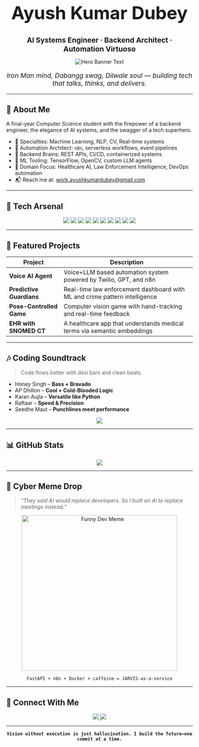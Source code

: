 <h1 align="center" style="font-size: 3rem;">Ayush Kumar Dubey</h1>
<p align="center"><strong style="font-size: 1.2rem;">AI Systems Engineer · Backend Architect · Automation Virtuoso</strong></p>

<div align="center">
  <img src="https://readme-typing-svg.demolab.com?font=JetBrains+Mono&weight=500&size=22&pause=1200&color=00FF99&background=0d111700&center=true&vCenter=true&width=600&height=50&lines=Designing+Intelligent+Systems.;Owning+the+Backend+like+a+Boss.;Automating+Reality+with+Style.;Zero+Bugs.+Full+Swag." alt="Hero Banner Text"/>
</div>

<p align="center" style="font-style: italic; font-size: 1.1rem;">
  Iron Man mind, Dabangg swag, Dilwale soul — building tech that talks, thinks, and delivers.
</p>

---

## 🧠 About Me

A final-year Computer Science student with the firepower of a backend engineer, the elegance of AI systems, and the swagger of a tech superhero.

- 🧩 Specialties: Machine Learning, NLP, CV, Real-time systems  
- 🔁 Automation Architect: `n8n`, serverless workflows, event pipelines  
- 🚀 Backend Brains: REST APIs, CI/CD, containerized systems  
- 🧪 ML Tooling: TensorFlow, OpenCV, custom LLM agents  
- 🎯 Domain Focus: Healthcare AI, Law Enforcement Intelligence, DevOps automation  
- 📬 Reach me at: [work.ayushkumardubey@gmail.com](mailto:work.ayushkumardubey@gmail.com)

---

## 🧰 Tech Arsenal

<p align="center">
  <img src="https://img.shields.io/badge/Python-0d1117?style=flat&logo=python&logoColor=yellow" />
  <img src="https://img.shields.io/badge/FastAPI-0d1117?style=flat&logo=fastapi&logoColor=00C7B7" />
  <img src="https://img.shields.io/badge/n8n-0d1117?style=flat&logo=n8n&logoColor=orange" />
  <img src="https://img.shields.io/badge/Docker-0d1117?style=flat&logo=docker&logoColor=blue" />
  <img src="https://img.shields.io/badge/PostgreSQL-0d1117?style=flat&logo=postgresql&logoColor=336791" />
  <img src="https://img.shields.io/badge/JavaScript-0d1117?style=flat&logo=javascript&logoColor=F7DF1E" />
  <img src="https://img.shields.io/badge/React-0d1117?style=flat&logo=react&logoColor=61DAFB" />
  <img src="https://img.shields.io/badge/TensorFlow-0d1117?style=flat&logo=tensorflow&logoColor=FF6F00" />
  <img src="https://img.shields.io/badge/OpenCV-0d1117?style=flat&logo=opencv&logoColor=white" />
  <img src="https://img.shields.io/badge/Streamlit-0d1117?style=flat&logo=streamlit&logoColor=FF4B4B" />
</p>

---

## 🧩 Featured Projects

| Project                 | Description                                                                 |
|-------------------------|-----------------------------------------------------------------------------|
| **Voice AI Agent**      | Voice+LLM based automation system powered by Twilio, GPT, and n8n           |
| **Predictive Guardians**| Real-time law enforcement dashboard with ML and crime pattern intelligence  |
| **Pose-Controlled Game**| Computer vision game with hand-tracking and real-time feedback               |
| **EHR with SNOMED CT**  | A healthcare app that understands medical terms via semantic embeddings      |

---

## 🎶 Coding Soundtrack

> Code flows better with desi bars and clean beats.

- Honey Singh – **Bass + Bravado**  
- AP Dhillon – **Cool + Cold-Blooded Logic**  
- Karan Aujla – **Versatile like Python**  
- Raftaar – **Speed & Precision**  
- Seedhe Maut – **Punchlines meet performance**

<div align="center">
  <img src="https://readme-typing-svg.demolab.com?font=Fira+Code&weight=500&size=18&pause=1500&color=00FF99&background=000000&center=true&vCenter=true&width=500&height=50&lines=Honey+Singh+in+headphones...;Seedhe+Maut+in+terminal...;n8n+flows+in+motion...;Focus.+Fire.+Finish." />
</div>

---

## 📊 GitHub Stats

<p align="center">
  <img src="https://github-readme-stats.vercel.app/api/top-langs/?username=uayushdubey&layout=compact&theme=tokyonight&hide_border=true" />
</p>

---

## 🧠 Cyber Meme Drop

> *“They said AI would replace developers. So I built an AI to replace meetings instead.”*

<div align="center">
  <img src="https://i.imgur.com/3CMH6t2.gif" width="420" alt="Funny Dev Meme" />
</div>

<p align="center"><code>FastAPI + n8n + Docker + caffeine = JARVIS-as-a-service</code></p>

---

## 🔗 Connect With Me

<p align="center">
  <a href="https://www.linkedin.com/in/ayush-kumar-dubey-84113623a" target="_blank">
    <img src="https://img.shields.io/badge/LinkedIn-0d1117?style=for-the-badge&logo=linkedin&logoColor=0A66C2"/>
  </a>
  <a href="https://instagram.com/akd_saksham" target="_blank">
    <img src="https://img.shields.io/badge/Instagram-0d1117?style=for-the-badge&logo=instagram&logoColor=E4405F"/>
  </a>
</p>

---

<div align="center">
  <strong><code>Vision without execution is just hallucination. I build the future—one commit at a time.</code></strong>
</div>
